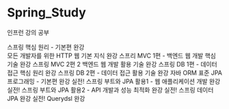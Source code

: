 # Spring_Study
<p>인프런 강의 공부<p>
스프링 핵심 원리 - 기본편 완강 <br>
모든 개발자를 위한 HTTP 웹 기본 지식 완강
스프리 MVC 1편 - 백엔드 웹 개발 핵심 기술 완강
스프링 MVC 2편 2 백엔드 웹 개발 활용 기술 완강
스프링 DB 1편 - 데이터 접근 핵심 원리 완강
스프링 DB 2편 - 데이터 접근 활용 기술 완강
자바 ORM 표준 JPA 프로그래밍 - 기본편 완강
실전! 스프링 부트와 JPA 활용1 - 웹 애플리케이션 개발 완강
실전! 스프링 부트와 JPA 활용2 - API 개발과 성능 최적화 완강
실전! 스프링 데이터 JPA 완강
실전! Querydsl 완강
